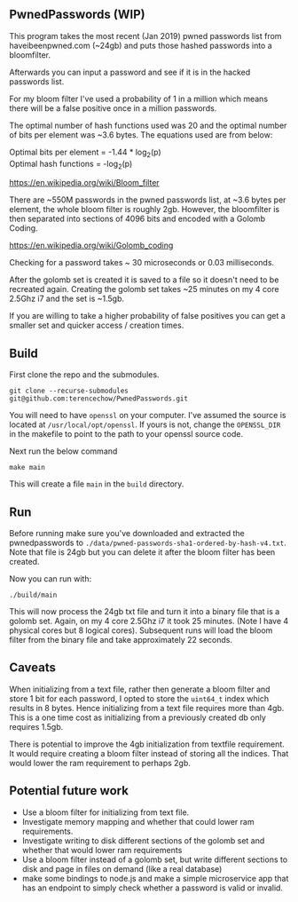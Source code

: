 ## PwnedPasswords (WIP)

This program takes the most recent (Jan 2019) pwned passwords list from haveibeenpwned.com (~24gb) and puts those hashed passwords into a bloomfilter. 

Afterwards you can input a password and see if it is in the hacked passwords list.

For my bloom filter I've used a probability of 1 in a million which means 
there will be a false positive once in a million passwords. 

The optimal number of hash functions used was 20 and the optimal number of bits per element was ~3.6 bytes. The equations used are from below:

Optimal bits per element = -1.44 * log<sub>2</sub>(p)
<br>
Optimal hash functions   = -log<sub>2</sub>(p)

https://en.wikipedia.org/wiki/Bloom_filter

There are ~550M passwords in the pwned passwords list, at ~3.6 bytes per element, the whole bloom filter is roughly 2gb. However, the bloomfilter is then separated into sections of 4096 bits and encoded with a Golomb Coding. 

https://en.wikipedia.org/wiki/Golomb_coding

Checking for a password takes ~ 30 microseconds or 0.03 milliseconds.

After the golomb set is created it is saved to a file so it doesn't need to be recreated again. Creating the golomb set takes ~25 minutes on my 4 core 2.5Ghz i7 and the set is ~1.5gb. 

If you are willing to take a higher probability of false positives you can get a smaller set and quicker access / creation times. 

## Build

First clone the repo and the submodules.
```
git clone --recurse-submodules git@github.com:terencechow/PwnedPasswords.git
```

You will need to have `openssl` on your computer. I've assumed the source is located at `/usr/local/opt/openssl`. If yours is not, change the `OPENSSL_DIR` in the makefile to point to the path to your openssl source code.

Next run the below command
```
make main
```

This will create a file `main` in the `build` directory.

## Run

Before running make sure you've downloaded and extracted the pwnedpasswords to `./data/pwned-passwords-sha1-ordered-by-hash-v4.txt`. Note that file is 24gb but you can delete it after the bloom filter has been created.

Now you can run with:

```
./build/main 
```

This will now process the 24gb txt file and turn it into a binary file that is a golomb set. Again, on my 4 core 2.5Ghz i7 it took 25 minutes. (Note I have 4 physical cores but 8 logical cores). Subsequent runs will load the bloom filter from the binary file and take approximately 22 seconds.

## Caveats

When initializing from a text file, rather then generate a bloom filter and store 1 bit for each password, I opted to store the `uint64_t` index which results in 8 bytes. Hence initializing from a text file requires more than 4gb. This is a one time cost as initializing from a previously created db only requires 1.5gb.

There is potential to improve the 4gb initialization from textfile requirement. It would require creating a bloom filter instead of storing all the indices. That would lower the ram requirement to perhaps 2gb.

## Potential future work

- Use a bloom filter for initializing from text file.
- Investigate memory mapping and whether that could lower ram requirements. 
- Investigate writing to disk different sections of the golomb set and whether that would lower ram requirements
- Use a bloom filter instead of a golomb set, but write different sections to disk and page in files on demand (like a real database)
- make some bindings to node.js and make a simple microservice app that has an endpoint to simply check whether a password is valid or invalid.